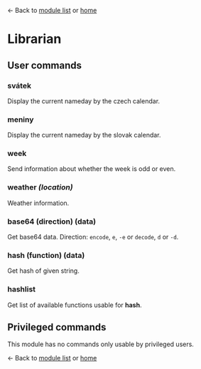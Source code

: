 ← Back to [module list](index.md) or [home](../index.md)

# Librarian

## User commands

### svátek

Display the current nameday by the czech calendar.

### meniny

Display the current nameday by the slovak calendar.

### week

Send information about whether the week is odd or even.

### weather _(location)_

Weather information.

### base64 (direction) (data)

Get base64 data. Direction: `encode`, `e`, `-e` or `decode`, `d` or `-d`.

### hash (function) (data)

Get hash of given string.

### hashlist

Get list of available functions usable for **hash**.

## Privileged commands

This module has no commands only usable by privileged users.


← Back to [module list](index.md) or [home](../index.md)
